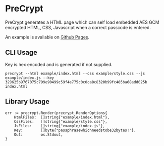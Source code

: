 # PreCrypt

PreCrypt generates a HTML page which can self load embedded AES GCM encrypted HTML, CSS, Javascript when a correct 
passcode is entered.

An example is available on [Github Pages](https://richardjennings.github.io/precrypt/).


## CLI Usage

Key is hex encoded and is generated if not supplied.

```
precrypt --html example/index.html --css example/style.css --js example/index.js --key 329625b9767075c799e90499c59f4e775c0c0ca8c8320b99fc485ba68add025b index.html
```

## Library Usage

```
err := precrypt.Render(precrypt.RenderOptions{
    HtmlFiles:  []string{"example/index.html"},
    CssFiles:   []string{"example/style.css"},
    JsFiles:    []string{"example/index.js"},
    Key:        []byte{"passphrasewhichneedstobe32bytes!"},
    Out:        os.Stdout,
}
```




